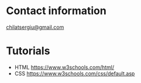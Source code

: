 # Contact information
chilatsergiu@gmail.com

# Tutorials
- HTML https://www.w3schools.com/html/
- CSS https://www.w3schools.com/css/default.asp
